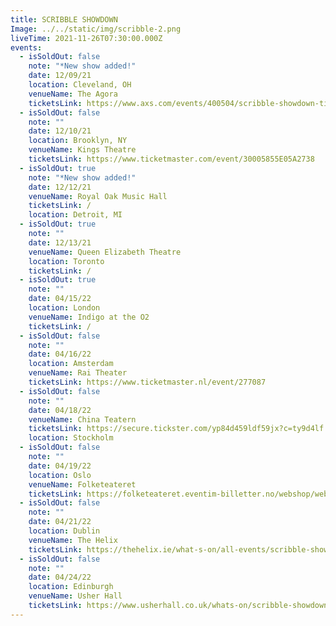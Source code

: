 ```yaml
---
title: SCRIBBLE SHOWDOWN
Image: ../../static/img/scribble-2.png
liveTime: 2021-11-26T07:30:00.000Z
events:
  - isSoldOut: false
    note: "*New show added!"
    date: 12/09/21
    location: Cleveland, OH
    venueName: The Agora
    ticketsLink: https://www.axs.com/events/400504/scribble-showdown-tickets
  - isSoldOut: false
    note: ""
    date: 12/10/21
    location: Brooklyn, NY
    venueName: Kings Theatre
    ticketsLink: https://www.ticketmaster.com/event/30005855E05A2738
  - isSoldOut: true
    note: "*New show added!"
    date: 12/12/21
    venueName: Royal Oak Music Hall
    ticketsLink: /
    location: Detroit, MI
  - isSoldOut: true
    note: ""
    date: 12/13/21
    venueName: Queen Elizabeth Theatre
    location: Toronto
    ticketsLink: /
  - isSoldOut: true
    note: ""
    date: 04/15/22
    location: London
    venueName: Indigo at the O2
    ticketsLink: /
  - isSoldOut: false
    note: ""
    date: 04/16/22
    location: Amsterdam
    venueName: Rai Theater
    ticketsLink: https://www.ticketmaster.nl/event/277087
  - isSoldOut: false
    note: ""
    date: 04/18/22
    venueName: China Teatern
    ticketsLink: https://secure.tickster.com/yp84d459ldf59jx?c=ty9d4lf
    location: Stockholm
  - isSoldOut: false
    note: ""
    date: 04/19/22
    location: Oslo
    venueName: Folketeateret
    ticketsLink: https://folketeateret.eventim-billetter.no/webshop/webticket/shop?event=969
  - isSoldOut: false
    note: ""
    date: 04/21/22
    location: Dublin
    venueName: The Helix
    ticketsLink: https://thehelix.ie/what-s-on/all-events/scribble-showdown/
  - isSoldOut: false
    note: ""
    date: 04/24/22
    location: Edinburgh
    venueName: Usher Hall
    ticketsLink: https://www.usherhall.co.uk/whats-on/scribble-showdown
---
```

